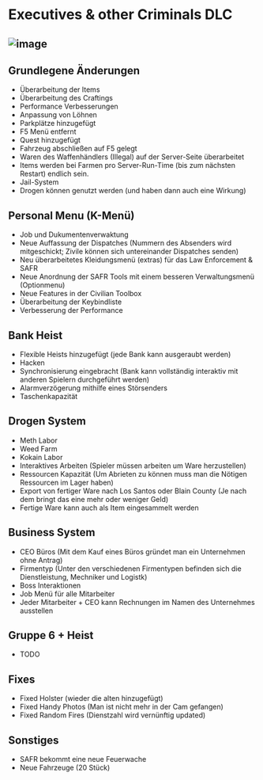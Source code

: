 # Executives & other Criminals DLC

![image](https://media.discordapp.net/attachments/873931311084081163/1009884040633012284/dlc-drugs1.png?width=1246&height=701)
--------------------------
## Grundlegene Änderungen
- Überarbeitung der Items
- Überarbeitung des Craftings
- Performance Verbesserungen
- Anpassung von Löhnen
- Parkplätze hinzugefügt 
- F5 Menü entfernt 
- Quest hinzugefügt
- Fahrzeug abschließen auf F5 gelegt
- Waren des Waffenhändlers (Illegal) auf der Server-Seite überarbeitet 
- Items werden bei Farmen pro Server-Run-Time (bis zum nächsten Restart) endlich sein. 
- Jail-System 
- Drogen können genutzt werden (und haben dann auch eine Wirkung)

## Personal Menu (K-Menü)
- Job und Dukumentenverwaktung
- Neue Auffassung der Dispatches (Nummern des Absenders wird mitgeschickt; Zivile können sich untereinander Dispatches senden)
- Neu überarbeitetes Kleidungsmenü (extras) für das Law Enforcement & SAFR
- Neue Anordnung der SAFR Tools mit einem besseren Verwaltungsmenü (Optionmenu)
- Neue Features in der Civilian Toolbox
- Überarbeitung der Keybindliste
- Verbesserung der Performance

## Bank Heist
- Flexible Heists hinzugefügt (jede Bank kann ausgeraubt werden)
- Hacken 
- Synchronisierung eingebracht (Bank kann vollständig interaktiv mit anderen Spielern durchgeführt werden)
- Alarmverzögerung mithilfe eines Störsenders
- Taschenkapazität

## Drogen System 
- Meth Labor
- Weed Farm
- Kokain Labor
- Interaktives Arbeiten (Spieler müssen arbeiten um Ware herzustellen)
- Ressourcen Kapazität (Um Abrieten zu können muss man die Nötigen Ressourcen im Lager haben)
- Export von fertiger Ware nach Los Santos oder Blain County (Je nach dem bringt das eine mehr oder weniger Geld)
- Fertige Ware kann auch als Item eingesammelt werden 

## Business System 
- CEO Büros (Mit dem Kauf eines Büros gründet man ein Unternehmen ohne Antrag)
- Firmentyp (Unter den verschiedenen Firmentypen befinden sich die Dienstleistung, Mechniker und Logistk)
- Boss Interaktionen
- Job Menü für alle Mitarbeiter
- Jeder Mitarbeiter + CEO kann Rechnungen im Namen des Unternehmes ausstellen

## Gruppe 6 + Heist 
- TODO

## Fixes
- Fixed Holster (wieder die alten hinzugefügt)
- Fixed Handy Photos (Man ist nicht mehr in der Cam gefangen)
- Fixed Random Fires (Dienstzahl wird vernünftig updated)

## Sonstiges 
- SAFR bekommt eine neue Feuerwache
- Neue Fahrzeuge (20 Stück)
